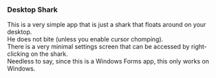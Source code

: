### Desktop Shark
This is a very simple app that is just a shark that floats around on your desktop.  
He does not bite (unless you enable cursor chomping).  
There is a very minimal settings screen that can be accessed by right-clicking on the shark.  
Needless to say, since this is a Windows Forms app, this only works on Windows.
